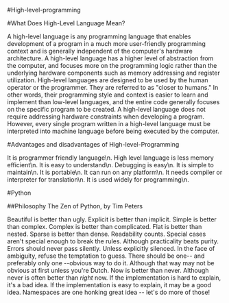 #High-level-programming

#What Does High-Level Language Mean?

A high-level language is any programming language that enables development of a program in a much more user-friendly programming context and is generally independent of the computer's hardware architecture.
A high-level language has a higher level of abstraction from the computer, and focuses more on the programming logic rather than the underlying hardware components such as memory addressing and register utilization.
High-level languages are designed to be used by the human operator or the programmer. 
They are referred to as "closer to humans." 
In other words, their programming style and context is easier to learn and implement than low-level languages,
and the entire code generally focuses on the specific program to be created.
A high-level language does not require addressing hardware constraints when developing a program. 
However, every single program written in a high-level language must be interpreted into machine language before being executed by the computer.

#Advantages and disadvantages of High-level-Programming

It is programmer friendly language\n.
High level language is less memory efficient\n.
It is easy to understand\n.
Debugging is easy\n.
It is simple to maintain\n.
It is portable\n.
It can run on any platform\n.
It needs compiler or interpreter for translation\n.
It is used widely for programming\n.


#Python

##Philosophy
The Zen of Python, by Tim Peters

Beautiful is better than ugly.
Explicit is better than implicit.
Simple is better than complex.
Complex is better than complicated.
Flat is better than nested.
Sparse is better than dense.
Readability counts.
Special cases aren't special enough to break the rules.
Although practicality beats purity.
Errors should never pass silently.
Unless explicitly silenced.
In the face of ambiguity, refuse the temptation to guess.
There should be one-- and preferably only one --obvious way to do it.
Although that way may not be obvious at first unless you're Dutch.
Now is better than never.
Although never is often better than *right* now.
If the implementation is hard to explain, it's a bad idea.
If the implementation is easy to explain, it may be a good idea.
Namespaces are one honking great idea -- let's do more of those!
